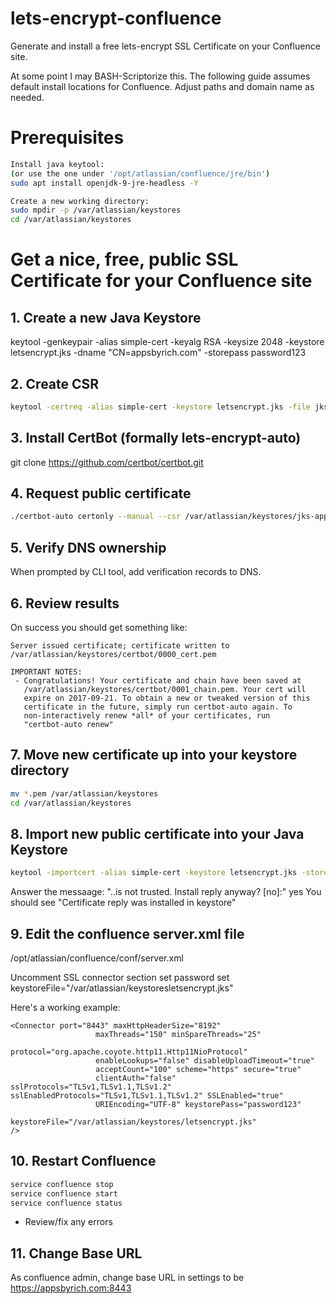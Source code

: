 # lets-encrypt-confluence
Generate and install a free lets-encrypt SSL Certificate on your Confluence site.

At some point I may BASH-Scriptorize this. The following guide assumes default install locations for Confluence. Adjust paths and domain name as needed.


# Prerequisites
```bash 
Install java keytool:
(or use the one under '/opt/atlassian/confluence/jre/bin')
sudo apt install openjdk-9-jre-headless -Y

Create a new working directory:
sudo mpdir -p /var/atlassian/keystores
cd /var/atlassian/keystores
```

# Get a nice, free, public SSL Certificate for your Confluence site

## 1. Create a new Java Keystore
keytool -genkeypair -alias simple-cert -keyalg RSA -keysize 2048 -keystore letsencrypt.jks -dname "CN=appsbyrich.com" -storepass password123


## 2. Create CSR
```bash
keytool -certreq -alias simple-cert -keystore letsencrypt.jks -file jks-appsbyrich.com.csr -storepass password123 -ext san=dns:www.appsbyrich.com
```


## 3. Install CertBot (formally lets-encrypt-auto)
git clone https://github.com/certbot/certbot.git


## 4. Request public certificate
```bash
./certbot-auto certonly --manual --csr /var/atlassian/keystores/jks-appsbyrich.com.csr --preferred-challenges "dns"
```


## 5. Verify DNS ownership
When prompted by CLI tool, add verification records to DNS.

## 6. Review results
On success you should get something like:
```
Server issued certificate; certificate written to /var/atlassian/keystores/certbot/0000_cert.pem

IMPORTANT NOTES:
 - Congratulations! Your certificate and chain have been saved at
   /var/atlassian/keystores/certbot/0001_chain.pem. Your cert will
   expire on 2017-09-21. To obtain a new or tweaked version of this
   certificate in the future, simply run certbot-auto again. To
   non-interactively renew *all* of your certificates, run
   "certbot-auto renew"
```

## 7. Move new certificate up into your keystore directory
```bash
mv *.pem /var/atlassian/keystores
cd /var/atlassian/keystores
```

## 8. Import new public certificate into your Java Keystore
```bash
keytool -importcert -alias simple-cert -keystore letsencrypt.jks -storepass password123 -file 0001_chain.pem
```
Answer the messaage: "..is not trusted. Install reply anyway? [no]:"  yes
You should see "Certificate reply was installed in keystore"


## 9. Edit the confluence server.xml file
/opt/atlassian/confluence/conf/server.xml

Uncomment SSL connector section
set password
set keystoreFile="/var/atlassian/keystoresletsencrypt.jks"

Here's a working example:
```
<Connector port="8443" maxHttpHeaderSize="8192"
                   maxThreads="150" minSpareThreads="25"
                   protocol="org.apache.coyote.http11.Http11NioProtocol"
                   enableLookups="false" disableUploadTimeout="true"
                   acceptCount="100" scheme="https" secure="true"
                   clientAuth="false" sslProtocols="TLSv1,TLSv1.1,TLSv1.2" sslEnabledProtocols="TLSv1,TLSv1.1,TLSv1.2" SSLEnabled="true"
                   URIEncoding="UTF-8" keystorePass="password123"
                   keystoreFile="/var/atlassian/keystores/letsencrypt.jks"
/>
```

## 10. Restart Confluence
```bash
service confluence stop
service confluence start
service confluence status
``` 
- Review/fix any errors


## 11. Change Base URL
As confluence admin, change base URL in settings to be https://appsbyrich.com:8443



